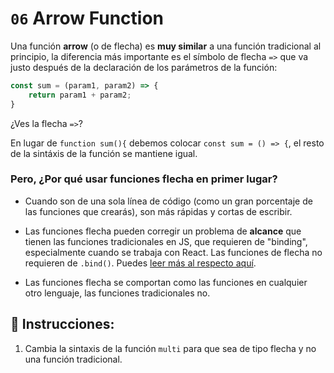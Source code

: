 # `06` Arrow Function

Una función **arrow** (o de flecha) es **muy similar** a una función tradicional al principio, la diferencia más importante es el símbolo de flecha `=>` que va justo después de la declaración de los parámetros de la función: 

```js
const sum = (param1, param2) => {
    return param1 + param2;
}
```

¿Ves la flecha `=>`?

En lugar de `function sum(){` debemos colocar `const sum = () => {`, el resto de la sintáxis de la función se mantiene igual.

### Pero, ¿Por qué usar funciones flecha en primer lugar?

- Cuando son de una sola línea de código (como un gran porcentaje de las funciones que crearás), son más rápidas y cortas de escribir.

- Las funciones flecha pueden corregir un problema de **alcance** que tienen las funciones tradicionales en JS, que requieren de "binding", especialmente cuando se trabaja con React. Las funciones de flecha no requieren de `.bind()`. Puedes [leer más al respecto aquí](https://stackoverflow.com/questions/52979915/why-we-dont-need-to-bind-the-arrow-function-in-react).  

- Las funciones flecha se comportan como las funciones en cualquier otro lenguaje, las funciones tradicionales no.

## 📝 Instrucciones:

1. Cambia la sintaxis de la función `multi` para que sea de tipo flecha y no una función tradicional.
